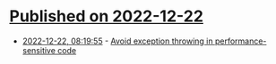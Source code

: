 # [Published on 2022-12-22](index.md)

* [2022-12-22, 08:19:55](https://lobste.rs/s/pxvtgi/avoid_exception_throwing_performance) - [Avoid exception throwing in performance-sensitive code](https://lemire.me/blog/2022/05/13/avoid-exception-throwing-in-performance-sensitive-code/)
